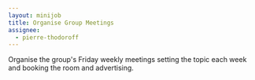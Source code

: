 ```yaml
---
layout: minijob
title: Organise Group Meetings
assignee:
  - pierre-thodoroff
---
```

Organise the group's Friday weekly meetings setting the topic each week and booking the room and advertising.